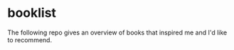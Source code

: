# booklist
The following repo gives an overview of books that inspired me and I'd like to recommend.
